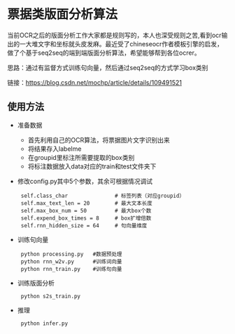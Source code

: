 
# 票据类版面分析算法


当前OCR之后的版面分析工作大家都是规则写的，本人也深受规则之苦,看到ocr输出的一大堆文字和坐标就头皮发麻。最近受了chineseocr作者模板引擎的启发，做了个基于seq2seq的端到端版面分析算法，希望能够帮到各位ocrer。

思路：通过有监督方式训练句向量，然后通过seq2seq的方式学习box类别

链接：https://blog.csdn.net/mochp/article/details/109491521


## 使用方法

   - 准备数据
     
     - 首先利用自己的OCR算法，将票据图片文字识别出来
     - 将结果存入labelme
     - 在groupid里标注所需要提取的box类别
     - 将标注数据放入data对应的train和test文件夹下

   - 修改config.py其中5个参数，其余可根据情况调试
     ```
      self.class_char               # 标签列表（对应groupid）
      self.max_text_len = 20        # 最大文本长度
      self.max_box_num = 50         # 最大box个数
      self.expend_box_times = 8     # box扩增倍数
      self.rnn_hidden_size = 64     # 句向量维度
     ```
        
   - 训练句向量
     
     ```
      python processing.py   #数据预处理
      python rnn_w2v.py      #训练词向量
      python rnn_train.py    #训练句向量
     ```
   - 训练版面分析
     ```
      python s2s_train.py

     ```
   - 推理
     ```
      python infer.py

     ```

